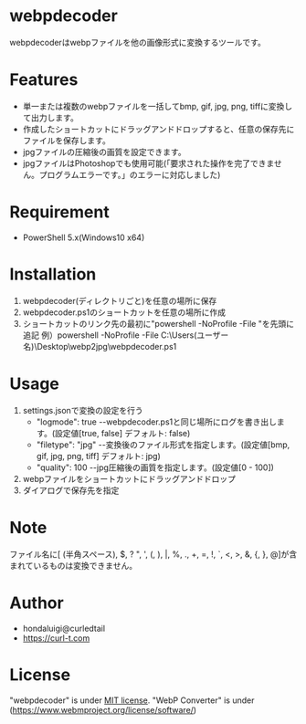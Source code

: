 # webpdecoder

webpdecoderはwebpファイルを他の画像形式に変換するツールです。

# Features

- 単一または複数のwebpファイルを一括してbmp, gif, jpg, png, tiffに変換して出力します。
- 作成したショートカットにドラッグアンドドロップすると、任意の保存先にファイルを保存します。
- jpgファイルの圧縮後の画質を設定できます。
- jpgファイルはPhotoshopでも使用可能(「要求された操作を完了できません。プログラムエラーです。」のエラーに対応しました)

# Requirement

* PowerShell 5.x(Windows10 x64)

# Installation

1. webpdecoder(ディレクトリごと)を任意の場所に保存
2. webpdecoder.ps1のショートカットを任意の場所に作成
3. ショートカットのリンク先の最初に"powershell -NoProfile -File "を先頭に追記
    例）powershell -NoProfile -File C:\Users\(ユーザー名)\Desktop\webp2jpg\webpdecoder.ps1

# Usage

1. settings.jsonで変換の設定を行う
    - "logmode":  true --webpdecoder.ps1と同じ場所にログを書き出します。(設定値[true, false] デフォルト: false)
    - "filetype": "jpg" --変換後のファイル形式を指定します。(設定値[bmp, gif, jpg, png, tiff] デフォルト: jpg)
    - "quality": 100 --jpg圧縮後の画質を指定します。(設定値[0 - 100])
2. webpファイルをショートカットにドラッグアンドドロップ
3. ダイアログで保存先を指定

# Note

ファイル名に[ (半角スペース), $, ? ", ', (, ), |, %, ., +, =, !, `, <, >, &, {, }, @]が含まれているものは変換できません。

# Author

* hondaluigi@curledtail
* https://curl-t.com

# License

"webpdecoder" is under [MIT license](https://en.wikipedia.org/wiki/MIT_License).
"WebP Converter" is under (https://www.webmproject.org/license/software/)